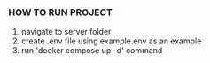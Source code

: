 ### HOW TO RUN PROJECT

1. navigate to server folder
2. create .env file using example.env as an example
3. run 'docker compose up -d' command
